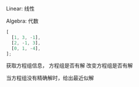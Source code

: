 Linear: 线性

Algebra: 代数

```js
[
  [1, 3, -1],
  [2, -1, 3],
  [0, 1, -4],
];
```


获取方程组信息，
方程组是否有解
改变方程组是否有解


当方程组没有精确解时，给出最近似解



